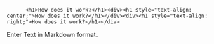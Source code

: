 
          <h1>How does it work?</h1><div><h1 style="text-align: center;">How does it work?</h1></div><div><h1 style="text-align: right;">How does it work?</h1></div>
<p>Enter Text in Markdown format.</p>

        